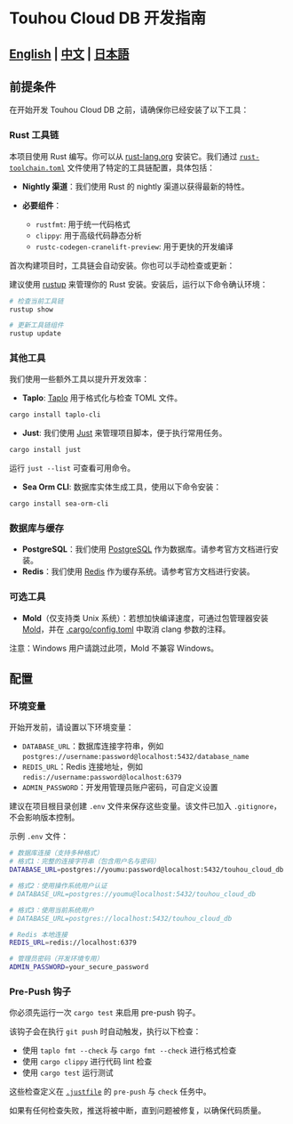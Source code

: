 # Touhou Cloud DB 开发指南

<h2 style="text-align: left;">
    <a href="../en_US/CONTRIBUTING.md">English</a> |
    <a href="../zh_CN/CONTRIBUTING.md">中文</a> |
    <a href="../ja/CONTRIBUTING.md">日本語</a>
</h2>

## 前提条件

在开始开发 Touhou Cloud DB 之前，请确保你已经安装了以下工具：

### Rust 工具链

本项目使用 Rust 编写。你可以从 [rust-lang.org](https://www.rust-lang.org/) 安装它。我们通过 [`rust-toolchain.toml`](../../rust-toolchain.toml) 文件使用了特定的工具链配置，具体包括：

- **Nightly 渠道**：我们使用 Rust 的 nightly 渠道以获得最新的特性。
- **必要组件**：

  - `rustfmt`: 用于统一代码格式
  - `clippy`: 用于高级代码静态分析
  - `rustc-codegen-cranelift-preview`: 用于更快的开发编译

首次构建项目时，工具链会自动安装。你也可以手动检查或更新：

建议使用 [rustup](https://rustup.rs/) 来管理你的 Rust 安装。安装后，运行以下命令确认环境：

```bash
# 检查当前工具链
rustup show

# 更新工具链组件
rustup update
```

### 其他工具

我们使用一些额外工具以提升开发效率：

- **Taplo**: [Taplo](https://taplo.tamasfe.dev/) 用于格式化与检查 TOML 文件。

```bash
cargo install taplo-cli
```

- **Just**: 我们使用 [Just](https://github.com/casey/just) 来管理项目脚本，便于执行常用任务。

```bash
cargo install just
```

运行 `just --list` 可查看可用命令。

- **Sea Orm CLI**: 数据库实体生成工具，使用以下命令安装：

```bash
cargo install sea-orm-cli
```

### 数据库与缓存

- **PostgreSQL**：我们使用 [PostgreSQL](https://www.postgresql.org/) 作为数据库。请参考官方文档进行安装。
- **Redis**：我们使用 [Redis](https://redis.io/) 作为缓存系统。请参考官方文档进行安装。

### 可选工具

- **Mold**（仅支持类 Unix 系统）：若想加快编译速度，可通过包管理器安装 [Mold](https://github.com/rui314/mold)，并在 [.cargo/config.toml](../../.cargo/config.toml) 中取消 clang 参数的注释。

注意：Windows 用户请跳过此项，Mold 不兼容 Windows。

## 配置

### 环境变量

开始开发前，请设置以下环境变量：

- `DATABASE_URL`：数据库连接字符串，例如 `postgres://username:password@localhost:5432/database_name`
- `REDIS_URL`：Redis 连接地址，例如 `redis://username:password@localhost:6379`
- `ADMIN_PASSWORD`：开发用管理员账户密码，可自定义设置

建议在项目根目录创建 `.env` 文件来保存这些变量。该文件已加入 `.gitignore`，不会影响版本控制。

示例 `.env` 文件：

```bash
# 数据库连接（支持多种格式）
# 格式1：完整的连接字符串（包含用户名与密码）
DATABASE_URL=postgres://youmu:password@localhost:5432/touhou_cloud_db

# 格式2：使用操作系统用户认证
# DATABASE_URL=postgres://youmu@localhost:5432/touhou_cloud_db

# 格式3：使用当前系统用户
# DATABASE_URL=postgres://localhost:5432/touhou_cloud_db

# Redis 本地连接
REDIS_URL=redis://localhost:6379

# 管理员密码（开发环境专用）
ADMIN_PASSWORD=your_secure_password
```

### Pre-Push 钩子

你必须先运行一次 `cargo test` 来启用 pre-push 钩子。

该钩子会在执行 `git push` 时自动触发，执行以下检查：

- 使用 `taplo fmt --check` 与 `cargo fmt --check` 进行格式检查
- 使用 `cargo clippy` 进行代码 lint 检查
- 使用 `cargo test` 运行测试

这些检查定义在 [`.justfile`](../../.justfile) 的 `pre-push` 与 `check` 任务中。

如果有任何检查失败，推送将被中断，直到问题被修复，以确保代码质量。
